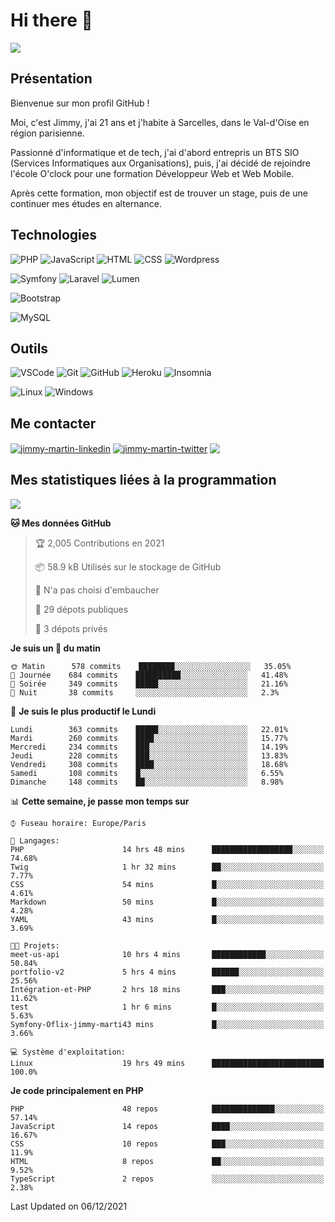 # Hi there 👋

![](https://komarev.com/ghpvc/?username=jimmy-martin&color=1a1b27)

<!--
**jimmy-martin/jimmy-martin** is a ✨ _special_ ✨ repository because its `README.md` (this file) appears on your GitHub profile.

Here are some ideas to get you started:

- 🔭 I’m currently working on ...
- 🌱 I’m currently learning ...
- 👯 I’m looking to collaborate on ...
- 🤔 I’m looking for help with ...
- 💬 Ask me about ...
- 📫 How to reach me: ...
- 😄 Pronouns: ...
- ⚡ Fun fact: ...
-->

## Présentation

Bienvenue sur mon profil GitHub !

Moi, c'est Jimmy, j'ai 21 ans et j'habite à Sarcelles, dans le Val-d'Oise en région parisienne.

Passionné d'informatique et de tech, j'ai d'abord entrepris un BTS SIO (Services Informatiques aux Organisations), puis, j'ai décidé de rejoindre l'école O'clock pour une formation Développeur Web et Web Mobile.

Après cette formation, mon objectif est de trouver un stage, puis de une continuer mes études en alternance.

## Technologies

<div>

![PHP](https://img.shields.io/badge/PHP-777BB4?style=for-the-badge&logo=php&logoColor=white) ![JavaScript](https://img.shields.io/badge/JavaScript-F7DF1E?style=for-the-badge&logo=javascript&logoColor=black) ![HTML](https://img.shields.io/badge/HTML-E34F26?style=for-the-badge&logo=html5&logoColor=white) ![CSS](https://img.shields.io/badge/CSS-1572B6?&style=for-the-badge&logo=css3&logoColor=white) ![Wordpress](https://img.shields.io/badge/WordPress-0078D6?style=for-the-badge&logo=wordpress&logoColor=white)

</div>
<div>

![Symfony](https://img.shields.io/badge/Symfony-092E20?style=for-the-badge&logo=symfony&logoColor=white) ![Laravel](https://img.shields.io/badge/Laravel-FF2D20?style=for-the-badge&logo=laravel&logoColor=white) ![Lumen](https://img.shields.io/badge/Lumen-FF2D20?style=for-the-badge&logo=lumen&logoColor=white)

</div>
<div>

![Bootstrap](https://img.shields.io/badge/Bootstrap-563D7C?style=for-the-badge&logo=bootstrap&logoColor=white)

</div>
<div>

![MySQL](https://img.shields.io/badge/MySQL-4479A1?style=for-the-badge&logo=mysql&logoColor=white)

</div>

## Outils

![VSCode](https://img.shields.io/badge/VSCode-007ACC?style=for-the-badge&logo=visual-studio-code&logoColor=white)
![Git](https://img.shields.io/badge/Git-F05032?style=for-the-badge&logo=git&logoColor=white)
![GitHub](https://img.shields.io/badge/GitHub-100000?style=for-the-badge&logo=github&logoColor=white)
![Heroku](https://img.shields.io/badge/Heroku-6762a6?style=for-the-badge&logo=heroku&logoColor=white)
![Insomnia](https://img.shields.io/badge/Insomnia-5600cd?style=for-the-badge&logo=insomnia&logoColor=white)

![Linux](https://img.shields.io/badge/Linux-FCC624?style=for-the-badge&logo=linux&logoColor=white)
![Windows](https://img.shields.io/badge/Windows-0078D6?style=for-the-badge&logo=windows&logoColor=white)

## Me contacter

<p>
<a href="https://www.linkedin.com/in/jimmy-martin-dev/" target="blank"><img align="center" src="https://img.shields.io/badge/-LinkedIn-0077B5?style=for-the-badge&logo=Linkedin&logoColor=white&link=https://www.linkedin.com/in/jimmy-martin-dev/" alt="jimmy-martin-linkedin"/></a>
<a href="https://twitter.com/jimmydev_" target="blank"><img align="center" src="https://img.shields.io/badge/-Twitter-1DA1F2?style=for-the-badge&logo=Twitter&logoColor=white&link=https://twitter.com/jimmydev_" alt="jimmy-martin-twitter"/></a>
 <a href="mailto:jimmy.martin952@gmail.com" target="blank"><img align="center" src="https://img.shields.io/badge/gmail-D14836?style=for-the-badge&logo=gmail&logoColor=white" /></a>
</p>

## Mes statistiques liées à la programmation

<a href="https://github-readme-stats.vercel.app/api/top-langs/?username=jimmy-martin&layout=compact">
  <img align="center" src="https://github-readme-stats.vercel.app/api/top-langs/?username=jimmy-martin&layout=compact"/>
</a>



<!--START_SECTION:waka-->
**🐱 Mes données GitHub** 

> 🏆 2,005 Contributions en 2021
 > 
> 📦 58.9 kB Utilisés sur le stockage de GitHub 
 > 
> 🚫 N'a pas choisi d'embaucher
 > 
> 📜 29 dépots publiques 
 > 
> 🔑 3 dépots privés  
 > 
**Je suis un 🐤 du matin** 

```text
🌞 Matin      578 commits    ████████░░░░░░░░░░░░░░░░░   35.05% 
🌆 Journée    684 commits    ██████████░░░░░░░░░░░░░░░   41.48% 
🌃 Soirée     349 commits    █████░░░░░░░░░░░░░░░░░░░░   21.16% 
🌙 Nuit       38 commits     ░░░░░░░░░░░░░░░░░░░░░░░░░   2.3%

```
📅 **Je suis le plus productif le Lundi** 

```text
Lundi        363 commits    █████░░░░░░░░░░░░░░░░░░░░   22.01% 
Mardi        260 commits    ████░░░░░░░░░░░░░░░░░░░░░   15.77% 
Mercredi     234 commits    ███░░░░░░░░░░░░░░░░░░░░░░   14.19% 
Jeudi        228 commits    ███░░░░░░░░░░░░░░░░░░░░░░   13.83% 
Vendredi     308 commits    ████░░░░░░░░░░░░░░░░░░░░░   18.68% 
Samedi       108 commits    █░░░░░░░░░░░░░░░░░░░░░░░░   6.55% 
Dimanche     148 commits    ██░░░░░░░░░░░░░░░░░░░░░░░   8.98%

```


📊 **Cette semaine, je passe mon temps sur** 

```text
⌚︎ Fuseau horaire: Europe/Paris

💬 Langages: 
PHP                      14 hrs 48 mins      ██████████████████░░░░░░░   74.68% 
Twig                     1 hr 32 mins        ██░░░░░░░░░░░░░░░░░░░░░░░   7.77% 
CSS                      54 mins             █░░░░░░░░░░░░░░░░░░░░░░░░   4.61% 
Markdown                 50 mins             █░░░░░░░░░░░░░░░░░░░░░░░░   4.28% 
YAML                     43 mins             █░░░░░░░░░░░░░░░░░░░░░░░░   3.69%

🐱‍💻 Projets: 
meet-us-api              10 hrs 4 mins       ████████████░░░░░░░░░░░░░   50.84% 
portfolio-v2             5 hrs 4 mins        ██████░░░░░░░░░░░░░░░░░░░   25.56% 
Intégration-et-PHP       2 hrs 18 mins       ███░░░░░░░░░░░░░░░░░░░░░░   11.62% 
test                     1 hr 6 mins         █░░░░░░░░░░░░░░░░░░░░░░░░   5.63% 
Symfony-Oflix-jimmy-marti43 mins             █░░░░░░░░░░░░░░░░░░░░░░░░   3.66%

💻 Système d'exploitation: 
Linux                    19 hrs 49 mins      █████████████████████████   100.0%

```

**Je code principalement en PHP** 

```text
PHP                      48 repos            ██████████████░░░░░░░░░░░   57.14% 
JavaScript               14 repos            ████░░░░░░░░░░░░░░░░░░░░░   16.67% 
CSS                      10 repos            ███░░░░░░░░░░░░░░░░░░░░░░   11.9% 
HTML                     8 repos             ██░░░░░░░░░░░░░░░░░░░░░░░   9.52% 
TypeScript               2 repos             ░░░░░░░░░░░░░░░░░░░░░░░░░   2.38%

```



 Last Updated on 06/12/2021
<!--END_SECTION:waka-->


